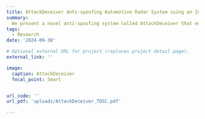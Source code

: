 ```yaml
---
title: AttackDeceiver Anti-spoofing Automotive Radar System using an Interleaving Chirp Waveform (IEEE TDSC)
summary: 
  We present a novel anti-spoofing system called AttackDeceiver that enables resilient surrounding environment sensing under various spoofing attacks via an interleaving chirp waveform.AttackDeceiver leverages the comparison of estimates between the two channels, effectively detecting and mitigating false targets injected by malicious users. In addition, we deceive the attacker into generating unreasonable spoofing velocity for the injected targets.The experimental results reveal an impressive false target recall (FTR) over 95%, along with an enhancement in real target to the false target plus noise ratio (RFNR) exceeding 10 dB.
tags:
  - Research
date: '2024-09-30'

# Optional external URL for project (replaces project detail page).
external_link: ''

image:
  caption: AttackDeceiver
  focal_point: Smart


url_code: ''
url_pdf: 'uploads/AttackDeceiver_TDSC.pdf'

---
```

